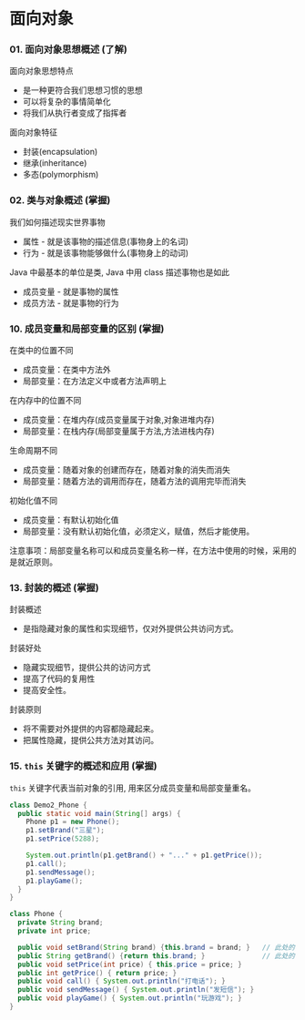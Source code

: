 # 面向对象

### 01. 面向对象思想概述 (了解)

面向对象思想特点
  * 是一种更符合我们思想习惯的思想
  * 可以将复杂的事情简单化
  * 将我们从执行者变成了指挥者

面向对象特征
  * 封装(encapsulation)
  * 继承(inheritance)
  * 多态(polymorphism)

### 02. 类与对象概述 (掌握)

我们如何描述现实世界事物
  * 属性 - 就是该事物的描述信息(事物身上的名词)
  * 行为 - 就是该事物能够做什么(事物身上的动词)

Java 中最基本的单位是类, Java 中用 class 描述事物也是如此
  * 成员变量 - 就是事物的属性
  * 成员方法 - 就是事物的行为

### 10. 成员变量和局部变量的区别 (掌握)

在类中的位置不同
  * 成员变量：在类中方法外
  * 局部变量：在方法定义中或者方法声明上

在内存中的位置不同
  * 成员变量：在堆内存(成员变量属于对象,对象进堆内存)
  * 局部变量：在栈内存(局部变量属于方法,方法进栈内存)

生命周期不同
  * 成员变量：随着对象的创建而存在，随着对象的消失而消失
  * 局部变量：随着方法的调用而存在，随着方法的调用完毕而消失

初始化值不同
  * 成员变量：有默认初始化值
  * 局部变量：没有默认初始化值，必须定义，赋值，然后才能使用。

注意事项：局部变量名称可以和成员变量名称一样，在方法中使用的时候，采用的是就近原则。

### 13. 封装的概述 (掌握)

封装概述
  * 是指隐藏对象的属性和实现细节，仅对外提供公共访问方式。

封装好处
  * 隐藏实现细节，提供公共的访问方式
  * 提高了代码的复用性
  * 提高安全性。

封装原则
  * 将不需要对外提供的内容都隐藏起来。
  * 把属性隐藏，提供公共方法对其访问。

### 15. `this` 关键字的概述和应用 (掌握)

`this` 关键字代表当前对象的引用, 用来区分成员变量和局部变量重名。

```java
class Demo2_Phone {
  public static void main(String[] args) {
    Phone p1 = new Phone();
    p1.setBrand("三星");
    p1.setPrice(5288);

    System.out.println(p1.getBrand() + "..." + p1.getPrice());
    p1.call();
    p1.sendMessage();
    p1.playGame();
  }
}

class Phone {
  private String brand;
  private int price;

  public void setBrand(String brand) {this.brand = brand; }   // 此处的 this. 无法省略
  public String getBrand() {return this.brand; }              // 此处的 this. 可以省略
  public void setPrice(int price) { this.price = price; }
  public int getPrice() { return price; }
  public void call() { System.out.println("打电话"); }
  public void sendMessage() { System.out.println("发短信"); }
  public void playGame() { System.out.println("玩游戏"); }
}
```
